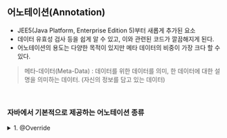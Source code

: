 
## 어노테이션(Annotation)


* JEE5(Java Platform, Enterprise Edition 5)부터 새롭게 추가된 요소
* 데이터 유효성 검사 등을 쉽게 알 수 있고, 이와 관련된 코드가 깔끔해지게 된다.
* 어노테이션의 용도는 다양한 목적이 있지만 메타 데이터의 비중이 가장 크다 할 수 있다. 

> 메타-데이터(Meta-Data) : 데이터를 위한 데이터를 의미, 한 데이터에 대한 설명을 의미하는 데이터. (자신의 정보를 담고 있는 데이터)

<br>

### 자바에서 기본적으로 제공하는 어노테이션 종류 
<details>
<summary>1. @Override </summary>
<div markdown="1">
		<ul>
          <li> 오버라이딩의 조건</li>
          <li> 김영한, 스프링 입문 </li>
          <li> 이도원, 웹 애플리케이션 개발을 위한 IntelliJ IDEA 설정 </li>

  </ul>
</div>
</details>

